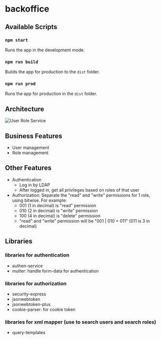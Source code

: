 # backoffice

## Available Scripts
### `npm start`
Runs the app in the development mode.
### `npm run build`
Builds the app for production to the `dist` folder.
### `npm run prod`
Runs the app for production in the `dist` folder.

## Architecture
![User Role Service](https://camo.githubusercontent.com/f1a6b2ab439fc638303e2268bf2068c2def79ddefa5c53564c846cfee46ac63a/68747470733a2f2f63646e2d696d616765732d312e6d656469756d2e636f6d2f6d61782f3830302f312a562d466e76434966546641344a715a6d596856476a512e706e67)

## Business Features
- User management
- Role management

## Other Features
- Authentication
  - Log in by LDAP
  - After logged in, get all privileges based on roles of that user
- Authorization: Separate the "read" and "write" permissions for 1 role, using bitwise. For example:
  - 001 (1 in decimal) is "read" permission
  - 010 (2 in decimal) is "write" permission
  - 100 (4 in decimal) is "delete" permission
  - "read" and "write" permission will be "001 | 010 = 011" (011 is 3 in decimal)

## Libraries
### libraries for authentication
- authen-service
- multer: handle form-data for authentication

### libraries for authorization
- security-express
- jsonwebtoken
- jsonwebtoken-plus
- cookie-parser: for cookie token

### libraries for xml mapper (use to search users and search roles)
- query-templates